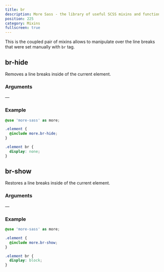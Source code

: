 ```yaml
---
title: br
description: More Sass - the library of useful SCSS mixins and functions.
position: 225
category: Mixins
fullscreen: true
---
```


This is the coupled pair of mixins allows to manipulate over the line breaks that were set manually with `br` tag.

## br-hide

Removes a line breaks inside of the current element.

### Arguments

—

### Example

<code-group>

  <code-block label="SCSS" active>

  ```scss
  @use 'more-sass' as more;

  .element {
  	@include more.br-hide;
  }
  ```

  </code-block>

  <code-block label="Output">

  ```css
  .element br {
  	display: none;
  }
  ```

  </code-block>

</code-group>

## br-show

Restores a line breaks inside of the current element.

### Arguments

—

### Example

<code-group>

  <code-block label="SCSS" active>

  ```scss
  @use 'more-sass' as more;

  .element {
  	@include more.br-show;
  }
  ```

  </code-block>

  <code-block label="Output">

  ```css
  .element br {
  	display: block;
  }
  ```

  </code-block>

</code-group>
